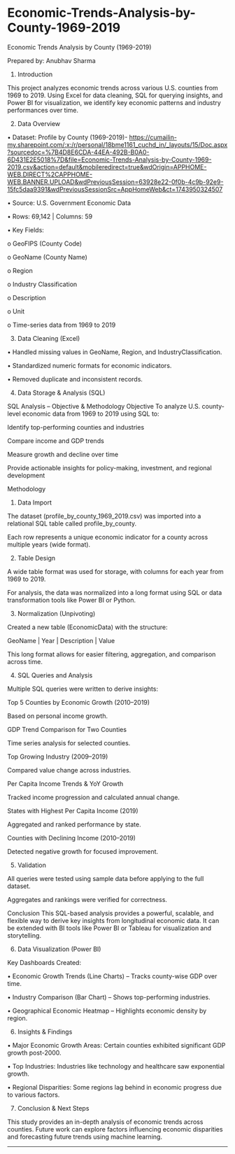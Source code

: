 # Economic-Trends-Analysis-by-County-1969-2019

Economic Trends Analysis by County (1969-2019)

Prepared by: Anubhav Sharma

1. Introduction

This project analyzes economic trends across various U.S. counties from 1969 to 2019. Using Excel for data cleaning, SQL for querying insights, and Power BI for visualization, we identify key economic patterns and industry performances over time.

2. Data Overview

•	Dataset: Profile by County (1969-2019)- https://cumailin-my.sharepoint.com/:x:/r/personal/18bme1161_cuchd_in/_layouts/15/Doc.aspx?sourcedoc=%7B4D8E6CDA-44EA-492B-B0A0-6D431E2E5018%7D&file=Economic-Trends-Analysis-by-County-1969-2019.csv&action=default&mobileredirect=true&wdOrigin=APPHOME-WEB.DIRECT%2CAPPHOME-WEB.BANNER.UPLOAD&wdPreviousSession=63928e22-0f0b-4c9b-92e9-15fc5daa9391&wdPreviousSessionSrc=AppHomeWeb&ct=1743950324507

•	Source: U.S. Government Economic Data

•	Rows: 69,142 | Columns: 59

•	Key Fields:

o	GeoFIPS (County Code) 

o GeoName (County Name)

o Region

o	Industry Classification

o Description 

o Unit

o	Time-series data from 1969 to 2019

3. Data Cleaning (Excel)

•	Handled missing values in GeoName, Region, and IndustryClassification.

•	Standardized numeric formats for economic indicators.

•	Removed duplicate and inconsistent records.

4. Data Storage & Analysis (SQL)

SQL Analysis – Objective & Methodology
 Objective
To analyze U.S. county-level economic data from 1969 to 2019 using SQL to:

Identify top-performing counties and industries

Compare income and GDP trends

Measure growth and decline over time

Provide actionable insights for policy-making, investment, and regional development

 Methodology

1. Data Import

The dataset (profile_by_county_1969_2019.csv) was imported into a relational SQL table called profile_by_county.

Each row represents a unique economic indicator for a county across multiple years (wide format).

2. Table Design

A wide table format was used for storage, with columns for each year from 1969 to 2019.

For analysis, the data was normalized into a long format using SQL or data transformation tools like Power BI or Python.

3. Normalization (Unpivoting)

Created a new table (EconomicData) with the structure:

GeoName | Year | Description | Value

This long format allows for easier filtering, aggregation, and comparison across time.

4. SQL Queries and Analysis

Multiple SQL queries were written to derive insights:

Top 5 Counties by Economic Growth (2010–2019)

Based on personal income growth.

GDP Trend Comparison for Two Counties

Time series analysis for selected counties.

Top Growing Industry (2009–2019)

Compared value change across industries.

Per Capita Income Trends & YoY Growth

Tracked income progression and calculated annual change.

States with Highest Per Capita Income (2019)

Aggregated and ranked performance by state.

Counties with Declining Income (2010–2019)

Detected negative growth for focused improvement.

5. Validation

All queries were tested using sample data before applying to the full dataset.

Aggregates and rankings were verified for correctness.

 Conclusion
This SQL-based analysis provides a powerful, scalable, and flexible way to derive key insights from longitudinal economic data. It can be extended with BI tools like Power BI or Tableau for visualization and storytelling.


6. Data Visualization (Power BI)

Key Dashboards Created:

•	Economic Growth Trends (Line Charts) – Tracks county-wise GDP over time.

•	Industry Comparison (Bar Chart) – Shows top-performing industries.

•	Geographical Economic Heatmap – Highlights economic density by region.

6. Insights & Findings

•	Major Economic Growth Areas: Certain counties exhibited significant GDP growth post-2000.

•	Top Industries: Industries like technology and healthcare saw exponential growth.

•	Regional Disparities: Some regions lag behind in economic progress due to various factors.

7. Conclusion & Next Steps

This study provides an in-depth analysis of economic trends across counties. Future work can explore factors influencing economic 
disparities and forecasting future trends using machine learning.
________________________________________

